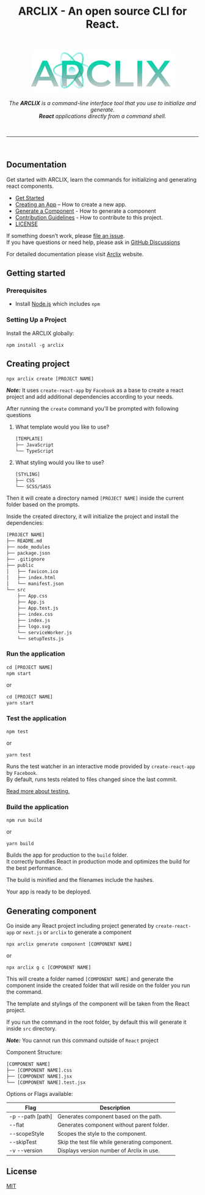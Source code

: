 <h1 align="center">ARCLIX - An open source CLI for React.</h1>

<br>
<p align="center">
    <img src="./public/images/arclix.png">
     <br><br>
    <i>The <b>ARCLIX</b> is a command-line interface tool that you use to initialize and generate.
    <br> <b>React</b> applications directly from a command shell.</i>
  <br>
</p>
<br>

<hr>

<br>

## Documentation

Get started with ARCLIX, learn the commands for initializing and generating react components.

-   [Get Started](#getting-started)
-   [Creating an App](#creating-project) – How to create a new app.
-   [Generate a Component](#generating-component) - How to generate a component
-   [Contribution Guidelines](https://github.com/arclix/core/blob/master/CONTRIBUTING.md) - How to contribute to this project.
-   [LICENSE](#license)

If something doesn’t work, please [file an issue](https://github.com/arclix/core/issues/new).<br>
If you have questions or need help, please ask in [GitHub Discussions](https://github.com/arclix/core/issues/discussions)

For detailed documentation please visit [Arclix](https://arclix.github.io/arclix-docs/) website.

## Getting started

### Prerequisites

-   Install [Node.js](https://nodejs.org) which includes `npm`

### Setting Up a Project

Install the ARCLIX globally:

```
npm install -g arclix
```

## Creating project

```
npx arclix create [PROJECT NAME]
```

**_Note:_** It uses `create-react-app` by `Facebook` as a base to create a react project and add additional dependencies according to your needs.

After running the `create` command you'll be prompted with following questions

1. What template would you like to use?
    ```
    [TEMPLATE]
    ├── JavaScript
    └── TypeScript
    ```
2. What styling would you like to use?
    ```
    [STYLING]
    ├── CSS
    └── SCSS/SASS
    ```

Then it will create a directory named `[PROJECT NAME]` inside the current folder based on the prompts.

Inside the created directory, it will initialize the project and install the dependencies:

```
[PROJECT NAME]
├── README.md
├── node_modules
├── package.json
├── .gitignore
├── public
│   ├── favicon.ico
│   ├── index.html
│   └── manifest.json
└── src
    ├── App.css
    ├── App.js
    ├── App.test.js
    ├── index.css
    ├── index.js
    ├── logo.svg
    └── serviceWorker.js
    └── setupTests.js
```

### Run the application

```
cd [PROJECT NAME]
npm start
```

or

```
cd [PROJECT NAME]
yarn start
```

### Test the application

```
npm test
```

or

```
yarn test
```

Runs the test watcher in an interactive mode provided by `create-react-app` by `Facebook`.<br>
By default, runs tests related to files changed since the last commit.

[Read more about testing.](https://facebook.github.io/create-react-app/docs/running-tests)

### Build the application

```
npm run build
```

or

```
yarn build
```

Builds the app for production to the `build` folder.<br>
It correctly bundles React in production mode and optimizes the build for the best performance.

The build is minified and the filenames include the hashes.<br>

Your app is ready to be deployed.

## Generating component

Go inside any React project including project generated by `create-react-app` or `next.js` or `arclix` to generate a component

```
npx arclix generate component [COMPONENT NAME]
```

or

```
npx arclix g c [COMPONENT NAME]
```

This will create a folder named `[COMPONENT NAME]` and generate the component inside the created folder that will reside on the folder you run the command.<br>

The template and stylings of the component will be taken from the React project.<br>

If you run the command in the root folder, by default this will generate it inside `src` directory.

**_Note:_** You cannot run this command outside of `React` project

Component Structure:

```
[COMPONENT NAME]
├── [COMPONENT NAME].css
├── [COMPONENT NAME].jsx
└── [COMPONENT NAME].test.jsx
```

Options or Flags available:

| Flag             | Description                                    |
| ---------------- | ---------------------------------------------- |
| -p --path [path] | Generates component based on the path.         |
| --flat           | Generates component without parent folder.     |
| --scopeStyle     | Scopes the style to the component.             |
| --skipTest       | Skip the test file while generating component. |
| -v --version     | Displays version number of Arclix in use.      |

## License

[MIT](https://github.com/arclix/core/blob/master/LICENSE)
